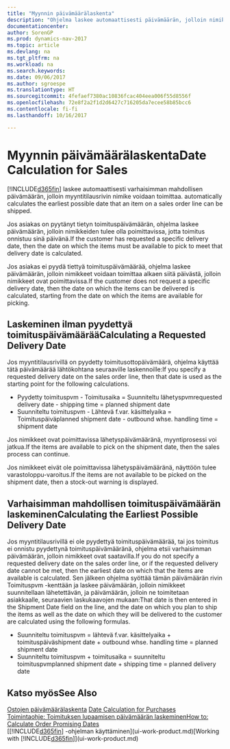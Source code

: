 ```yaml
---
title: "Myynnin päivämäärälaskenta"
description: "Ohjelma laskee automaattisesti päivämäärän, jolloin nimike on tilattava sen saamiseksi tietyn päivän varastoon. Tämä on päivämäärä, jolloin voi odottaa tiettynä päivänä tilattujen nimikkeiden olevan valmiita poimittaviksi."
documentationcenter: 
author: SorenGP
ms.prod: dynamics-nav-2017
ms.topic: article
ms.devlang: na
ms.tgt_pltfrm: na
ms.workload: na
ms.search.keywords: 
ms.date: 09/06/2017
ms.author: sgroespe
ms.translationtype: HT
ms.sourcegitcommit: 4fefaef7380ac10836fcac404eea006f55d8556f
ms.openlocfilehash: 72e8f2a2f1d2d6427c716205da7ecee58b85bcc6
ms.contentlocale: fi-fi
ms.lasthandoff: 10/16/2017

---
```

# <a name="date-calculation-for-sales"></a><span data-ttu-id="d3736-104">Myynnin päivämäärälaskenta</span><span class="sxs-lookup"><span data-stu-id="d3736-104">Date Calculation for Sales</span></span>
[!INCLUDE[d365fin](includes/d365fin_md.md)]<span data-ttu-id="d3736-105"> laskee automaattisesti varhaisimman mahdollisen päivämäärän, jolloin myyntitilausrivin nimike voidaan toimittaa.</span><span class="sxs-lookup"><span data-stu-id="d3736-105"> automatically calculates the earliest possible date that an item on a sales order line can be shipped.</span></span>

<span data-ttu-id="d3736-106">Jos asiakas on pyytänyt tietyn toimituspäivämäärän, ohjelma laskee päivämäärän, jolloin nimikkeiden tulee olla poimittavissa, jotta toimitus onnistuu sinä päivänä.</span><span class="sxs-lookup"><span data-stu-id="d3736-106">If the customer has requested a specific delivery date, then the date on which the items must be available to pick to meet that delivery date is calculated.</span></span>

<span data-ttu-id="d3736-107">Jos asiakas ei pyydä tiettyä toimituspäivämäärää, ohjelma laskee päivämäärän, jolloin nimikkeet voidaan toimittaa alkaen siitä päivästä, jolloin nimikkeet ovat poimittavissa.</span><span class="sxs-lookup"><span data-stu-id="d3736-107">If the customer does not request a specific delivery date, then the date on which the items can be delivered is calculated, starting from the date on which the items are available for picking.</span></span>

## <a name="calculating-a-requested-delivery-date"></a><span data-ttu-id="d3736-108">Laskeminen ilman pyydettyä toimituspäivämäärää</span><span class="sxs-lookup"><span data-stu-id="d3736-108">Calculating a Requested Delivery Date</span></span>
<span data-ttu-id="d3736-109">Jos myyntitilausrivillä on pyydetty toimitusottopäivämäärä, ohjelma käyttää tätä päivämäärää lähtökohtana seuraaville laskennoille:</span><span class="sxs-lookup"><span data-stu-id="d3736-109">If you specify a requested delivery date on the sales order line, then that date is used as the starting point for the following calculations.</span></span>

- <span data-ttu-id="d3736-110">Pyydetty toimituspvm - Toimitusaika = Suunniteltu lähetyspvm</span><span class="sxs-lookup"><span data-stu-id="d3736-110">requested delivery date - shipping time = planned shipment date</span></span>
- <span data-ttu-id="d3736-111">Suunniteltu toimituspvm - Lähtevä f.var. käsittelyaika = Toimituspäivä</span><span class="sxs-lookup"><span data-stu-id="d3736-111">planned shipment date - outbound whse. handling time = shipment date</span></span>

<span data-ttu-id="d3736-112">Jos nimikkeet ovat poimittavissa lähetyspäivämääränä, myyntiprosessi voi jatkua.</span><span class="sxs-lookup"><span data-stu-id="d3736-112">If the items are available to pick on the shipment date, then the sales process can continue.</span></span>

<span data-ttu-id="d3736-113">Jos nimikkeet eivät ole poimittavissa lähetyspäivämääränä, näyttöön tulee varastoloppu-varoitus.</span><span class="sxs-lookup"><span data-stu-id="d3736-113">If the items are not available to be picked on the shipment date, then a stock-out warning is displayed.</span></span>

## <a name="calculating-the-earliest-possible-delivery-date"></a><span data-ttu-id="d3736-114">Varhaisimman mahdollisen toimituspäivämäärän laskeminen</span><span class="sxs-lookup"><span data-stu-id="d3736-114">Calculating the Earliest Possible Delivery Date</span></span>
<span data-ttu-id="d3736-115">Jos myyntitilausrivillä ei ole pyydettyä toimituspäivämäärää, tai jos toimitus ei onnistu pyydettynä toimituspäivämääränä, ohjelma etsii varhaisimman päivämäärän, jolloin nimikkeet ovat saatavilla.</span><span class="sxs-lookup"><span data-stu-id="d3736-115">If you do not specify a requested delivery date on the sales order line, or if the requested delivery date cannot be met, then the earliest date on which that the items are available is calculated.</span></span> <span data-ttu-id="d3736-116">Sen jälkeen ohjelma syöttää tämän päivämäärän rivin Toimituspvm -kenttään ja laskee päivämäärän, jolloin nimikkeet suunnitellaan lähetettävän, ja päivämäärän, jolloin ne toimitetaan asiakkaalle, seuraavien laskukaavojen mukaan:</span><span class="sxs-lookup"><span data-stu-id="d3736-116">That date is then entered in the Shipment Date field on the line, and the date on which you plan to ship the items as well as the date on which they will be delivered to the customer are calculated using the following formulas.</span></span>

- <span data-ttu-id="d3736-117">Suunniteltu toimituspvm = lähtevä f.var. käsittelyaika + toimituspäivä</span><span class="sxs-lookup"><span data-stu-id="d3736-117">shipment date + outbound whse. handling time = planned shipment date</span></span>
- <span data-ttu-id="d3736-118">Suunniteltu toimituspvm + toimitusaika = suunniteltu toimituspvm</span><span class="sxs-lookup"><span data-stu-id="d3736-118">planned shipment date + shipping time = planned delivery date</span></span>


## <a name="see-also"></a><span data-ttu-id="d3736-119">Katso myös</span><span class="sxs-lookup"><span data-stu-id="d3736-119">See Also</span></span>  
 <span data-ttu-id="d3736-120">[Ostojen päivämäärälaskenta](purchasing-date-calculation-for-purchases.md) </span><span class="sxs-lookup"><span data-stu-id="d3736-120">[Date Calculation for Purchases](purchasing-date-calculation-for-purchases.md) </span></span>  
 [<span data-ttu-id="d3736-121">Toimintaohje: Toimituksen lupaamisen päivämäärän laskeminen</span><span class="sxs-lookup"><span data-stu-id="d3736-121">How to: Calculate Order Promising Dates</span></span>](sales-how-to-calculate-order-promising-dates.md)  
 <span data-ttu-id="d3736-122">[[!INCLUDE[d365fin](includes/d365fin_md.md)] -ohjelman käyttäminen](ui-work-product.md)</span><span class="sxs-lookup"><span data-stu-id="d3736-122">[Working with [!INCLUDE[d365fin](includes/d365fin_md.md)]](ui-work-product.md)</span></span>

